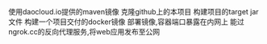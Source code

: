 使用daocloud.io提供的maven镜像
克隆github上的本项目
构建项目的target jar文件
构建一个项目交付的docker镜像
部署镜像,容器端口暴露在内网上
能过ngrok.cc的反向代理服务,将web应用发布至公网